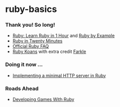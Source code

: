 # ruby-basics

### Thank you! So long!
- [Ruby: Learn Ruby in 1 Hour](http://xahlee.info/ruby/ruby_basics.html) and [Ruby by Example](http://xahlee.info/ruby/ruby_index.html)
- [Ruby in Twenty Minutes](https://www.ruby-lang.org/en/documentation/quickstart/)
- [Official Ruby FAQ](https://www.ruby-lang.org/en/documentation/faq/)
- [Ruby Koans](http://rubykoans.com/) with extra credit [Farkle](https://en.wikipedia.org/wiki/Farkle)

### Doing it now ...
- [Implementing a minimal HTTP server in Ruby](https://practicingruby.com/articles/implementing-an-http-file-server)

### Roads Ahead
- [Developing Games With Ruby](https://leanpub.com/developing-games-with-ruby)
